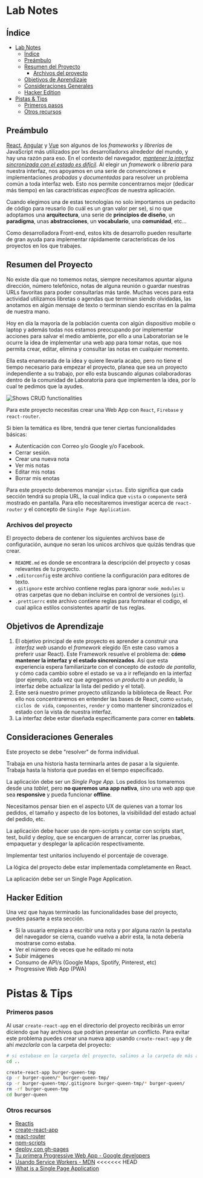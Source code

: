 # Lab Notes

## Índice

- [Lab Notes](#lab-notes)
  - [Índice](#%c3%8dndice)
  - [Preámbulo](#pre%c3%a1mbulo)
  - [Resumen del Proyecto](#resumen-del-proyecto)
    - [Archivos del proyecto](#archivos-del-proyecto)
  - [Objetivos de Aprendizaje](#objetivos-de-aprendizaje)
  - [Consideraciones Generales](#consideraciones-generales)
  - [Hacker Edition](#hacker-edition)
- [Pistas & Tips](#pistas--tips)
    - [Primeros pasos](#primeros-pasos)
    - [Otros recursos](#otros-recursos)

## Preámbulo

[React](https://reactjs.org/), [Angular](https://angular.io/) y [Vue](https://vuejs.org/)
son algunos de los _frameworks_ y _librerías_ de JavaScript más utilizados por
lxs desarrolladorxs alrededor del mundo, y hay una razón para eso.
En el contexto del navegador, [_mantener la interfaz sincronizada con el estado
es difícil_](https://medium.com/dailyjs/the-deepest-reason-why-modern-javascript-frameworks-exist-933b86ebc445).
Al elegir un _framework_ o _librería_ para nuestra interfaz, nos apoyamos en una
serie de convenciones e implementaciones _probadas_ y _documentadas_ para
resolver un problema común a toda interfaz web. Esto nos permite concentrarnos
mejor (dedicar más tiempo) en las caractrísticas _específicas_ de
nuestra aplicación.

Cuando elegimos una de estas tecnologías no solo importamos un pedacito de
código para reusarlo (lo cuál es un gran valor per se), si no que adoptamos una
**arquitectura**, una serie de **principios de diseño**, un **paradigma**, unas
**abstracciones**, un **vocabulario**, una **comunidad**, etc...

Como desarrolladora Front-end, estos kits de desarrollo pueden resultarte
de gran ayuda para implementar rápidamente características de los proyectos en
los que trabajes.


## Resumen del Proyecto

No existe día que no tomemos notas, siempre necesitamos apuntar alguna dirección, número telefónico, notas de alguna reunión o guardar nuestras URLs favoritas para  poder consultarlas más tarde. Muchas veces para esta actividad utilizamos libretas o agendas que terminan siendo olvidadas, las anotamos en algún mensaje de texto o terminan siendo escritas en la palma de nuestra mano.

Hoy en día la mayoría de la población cuenta con algún dispositivo mobile o laptop y además todas nos estamos preocupando por implementar acciones para salvar el medio ambiente, por ello a una Laboratorian se le ocurre la idea de implementar una  web app para tomar notas, que nos permita crear, editar, elimina y consultar las notas en cualquier momento.

Ella esta enamorada de la idea y quiere llevarla acabo, pero no tiene el tiempo necesario para empezar el proyecto,  planea que sea un proyecto independiente a su trabajo, por ello esta buscando algunas colaboradoras dentro de la comunidad de Laboratoria para que implementen la idea, por lo cual te pedimos que la ayudes.

![Shows CRUD functionalities](https://raw.githubusercontent.com/florenciasilva/lab-notes/master/demo-crud.gif?token=AGJBHNTVAQRWOVF2IGMP6FK5NVFAS)


Para este proyecto necesitas crear una Web App con `React`, `Firebase` y `react-router`.

Si bien la temática es libre, tendrá que tener ciertas funcionalidades básicas:
* Autenticación con Correo y/o Google y/o Facebook.
* Cerrar sesión.
* Crear una nueva nota
* Ver mis notas
* Editar mis notas
* Borrar mis enotas


Para este proyecto deberemos manejar `vistas`. Esto significa que cada sección tendrá su propia URL, la cual indica que `vista` o `componente` será mostrado en pantalla. Para ello necesitaremos investigar acerca de `react-router` y el concepto de `Single Page Application`.

### Archivos del proyecto

El proyecto debera de contener los siguientes archivos base de configuración, aunque no seran los unicos archivos que quizás tendras que crear. 

- `README.md` es donde se encontrara la descripción del proyecto y cosas relevantes de tu proyecto.
- `.editorconfig` este archivo contiene la configuración para editores de texto.
- `.gitignore`  este archivo contiene reglas para ignorar `node_modules` u otras carpetas que no deban
  incluirse en control de versiones (`git`).
- `.prettierrc` este archivo contiene reglas para formatear el codigo, el cual aplica estilos consistentes apartir de tus reglas.



## Objetivos de Aprendizaje

1. El objetivo principal de este proyecto es aprender a construir una _interfaz web_ usando
   el _framework_ elegido (En este caso vamos a preferir usar React). Este Framework resuelve el problema de: **cómo mantener la interfaz y el estado
   sincronizados**. Así que esta experiencia espera familiarizarte con el
   concepto de _estado de pantalla_, y cómo cada cambio sobre el estado se va a
   ir reflejando en la interfaz (por ejemplo, cada vez que agregamos un
   _producto_ a un _pedido_, la interfaz debe actualizar la lista del pedido y
   el total).
2. Este será nuestro primer proyecto utilizando la biblioteca de React. Por ello nos concentraremos en entender las bases de React, como `estado`, `ciclos de vida`, `componentes`, `render` y como mantener sincronizados el estado con la vista de nuestra interfaz.
3. La interfaz debe estar diseñada específicamente para correr en
   **tablets**.

## Consideraciones Generales

Este proyecto se debe "resolver" de forma individual.

Trabaja en una historia hasta terminarla antes de pasar a la siguiente. Trabaja hasta la historia que puedas en el tiempo especificado.

La aplicación debe ser un _Single Page App_. Los pedidos los tomaremos desde una
_tablet_, pero **no queremos una app nativa**, sino una web app que sea
**responsive** y pueda funcionar **offline**.

Necesitamos pensar bien en el aspecto UX de quienes van a tomar los pedidos,
 el tamaño y aspecto de los botones, la visibilidad del estado actual del
 pedido, etc.


 La aplicación debe hacer uso de npm-scripts y contar con scripts start, test, build y deploy, que se encarguen de arrancar, correr las pruebas, empaquetar y desplegar la aplicación respectivamente.

 Implementar test unitarios incluyendo el porcentaje de coverage.

La lógica del proyecto debe estar implementada completamente en React.

La aplicación debe ser un Single Page Application.





## Hacker Edition

Una vez que hayas terminado las funcionalidades base del proyecto, puedes pasarte a esta sección.

* Si la usuaria empieza a escribir una nota y por alguna razón la pestaña del navegador se cierra, cuando vuelva a abrir esta, la nota debería mostrarse como estaba.
* Ver el número de veces que he editado mi nota
* Subir imágenes
* Consumo de API/s (Google Maps, Spotify, Pinterest, etc)
* Progressive Web App (PWA)


# Pistas & Tips

### Primeros pasos

Al usar `create-react-app` en el directorio del proyecto recibirás un
error diciendo que hay archivos que podrían presentar un conflicto. Para evitar
este problema puedes crear una nueva app usando `create-react-app` y de ahí
_mezclarla_ con la carpeta del proyecto:

```sh
# si estabase en la carpeta del proyecto, salimos a la carpeta de más arriba
cd ..

create-react-app burger-queen-tmp
cp -r burger-queen/* burger-queen-tmp/
cp -r burger-queen-tmp/.gitignore burger-queen-tmp/* burger-queen/
rm -rf burger-queen-tmp
cd burger-queen
```

### Otros recursos

* [Reactjs](https://reactjs.org/)
* [create-react-app](https://create-react-app.dev/docs/getting-started)
* [react-router](https://reacttraining.com/react-router/web/guides/quick-start)
* [npm-scripts](https://docs.npmjs.com/misc/scripts)
* [deploy con gh-pages](https://medium.com/the-andela-way/how-to-deploy-your-react-application-to-github-pages-in-less-than-5-minutes-8c5f665a2d2a)
* [Tu primera Progressive Web App - Google developers](https://developers.google.com/web/fundamentals/codelabs/your-first-pwapp/?hl=es)
* [Usando Service Workers - MDN](https://developer.mozilla.org/es/docs/Web/API/Service_Worker_API/Using_Service_Workers)
<<<<<<< HEAD
* [What is a Single Page Application](https://medium.com/@NeotericEU/single-page-application-vs-multiple-page-application-2591588efe58)